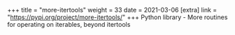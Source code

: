 +++
title = "more-itertools"
weight = 33
date = 2021-03-06
[extra]
link = "https://pypi.org/project/more-itertools/"
+++
Python library - More routines for operating on iterables, beyond itertools

